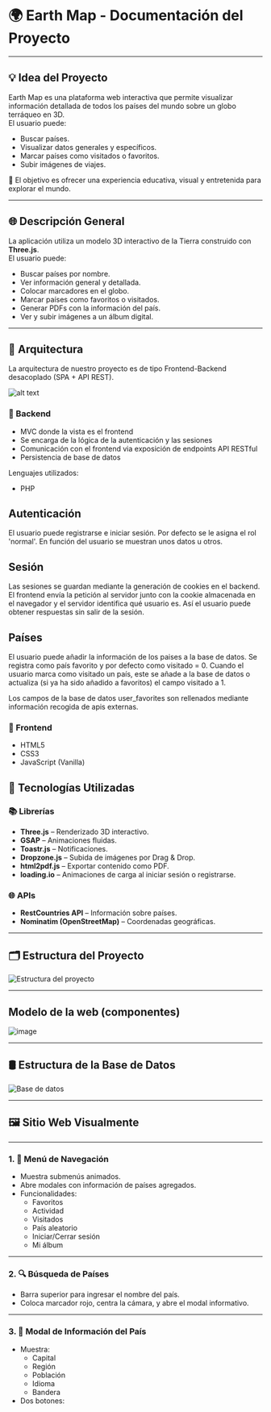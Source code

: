 # 🌍 Earth Map - Documentación del Proyecto

---

## 💡 Idea del Proyecto

Earth Map es una plataforma web interactiva que permite visualizar información detallada de todos los países del mundo sobre un globo terráqueo en 3D.  
El usuario puede:

- Buscar países.
- Visualizar datos generales y específicos.
- Marcar países como visitados o favoritos.
- Subir imágenes de viajes.

🎯 El objetivo es ofrecer una experiencia educativa, visual y entretenida para explorar el mundo.

---

## 🌐 Descripción General

La aplicación utiliza un modelo 3D interactivo de la Tierra construido con **Three.js**.  
El usuario puede:

- Buscar países por nombre.
- Ver información general y detallada.
- Colocar marcadores en el globo.
- Marcar países como favoritos o visitados.
- Generar PDFs con la información del país.
- Ver y subir imágenes a un álbum digital.

---

## 📐 Arquitectura

La arquitectura de nuestro proyecto es de tipo Frontend-Backend desacoplado (SPA + API REST).

![alt text](https://edteam-media.s3.amazonaws.com/blogs/original/a04ca961-f61d-4dc3-837c-55c06df42ce7.png)

### 🔧 Backend

- MVC donde la vista es el frontend
- Se encarga de la lógica de la autenticación y las sesiones
- Comunicación con el frontend via exposición de endpoints API RESTful
- Persistencia de base de datos

Lenguajes utilizados:

- PHP

## Autenticación

El usuario puede registrarse e iniciar sesión. Por defecto se le asigna el rol 'normal'. En función del usuario se muestran unos datos u otros.

## Sesión

Las sesiones se guardan mediante la generación de cookies en el backend. El frontend envía la petición al servidor junto con la cookie almacenada en el navegador y el 
servidor identifica qué usuario es. Así el usuario puede obtener respuestas sin salir de la sesión.

## Países

El usuario puede añadir la información de los paises a la base de datos. Se registra como país favorito y por defecto como visitado = 0. Cuando el usuario marca como visitado un país, este se añade a la base de datos o 
actualiza (si ya ha sido añadido a favoritos) el campo visitado a 1. 

Los campos de la base de datos user_favorites son rellenados mediante información recogida de apis externas.


### 🔧 Frontend

- HTML5  
- CSS3  
- JavaScript (Vanilla)

## 🧪 Tecnologías Utilizadas

### 📚 Librerías

- **Three.js** – Renderizado 3D interactivo.  
- **GSAP** – Animaciones fluidas.  
- **Toastr.js** – Notificaciones.  
- **Dropzone.js** – Subida de imágenes por Drag & Drop.  
- **html2pdf.js** – Exportar contenido como PDF.  
- **loading.io** – Animaciones de carga al iniciar sesión o registrarse.

### 🌐 APIs

- **RestCountries API** – Información sobre países.  
- **Nominatim (OpenStreetMap)** – Coordenadas geográficas.

---

## 🗂️ Estructura del Proyecto

![Estructura del proyecto](https://github.com/user-attachments/assets/08ac39c9-5665-4ef1-8074-c8e81d3cc23a)

---

## Modelo de la web (componentes)

![image](https://github.com/user-attachments/assets/c0699fbf-97ab-4968-9904-798cf322bb61)

---

## 🛢️ Estructura de la Base de Datos

![Base de datos](https://github.com/user-attachments/assets/1dd38fba-21ce-4d03-93bc-7920e3efb0d5)

---

## 🖼️ Sitio Web Visualmente

---

### 1. 🧭 Menú de Navegación

- Muestra submenús animados.
- Abre modales con información de países agregados.
- Funcionalidades:  
  - Favoritos  
  - Actividad  
  - Visitados  
  - País aleatorio  
  - Iniciar/Cerrar sesión  
  - Mi álbum

---

### 2. 🔍 Búsqueda de Países

- Barra superior para ingresar el nombre del país.
- Coloca marcador rojo, centra la cámara, y abre el modal informativo.

---

### 3. 📝 Modal de Información del País

- Muestra:
  - Capital
  - Región
  - Población
  - Idioma
  - Bandera
- Dos botones:
